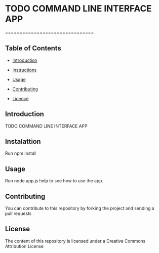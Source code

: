 # TODO COMMAND LINE INTERFACE APP

===============================

## Table of Contents


* [Introduction](#introduction)

* [Instructions](#instructions)

* [Usage](#usage)

* [Contributing](#contributing)

* [Licence](#usage)



## Introduction

TODO COMMAND LINE INTERFACE APP


## Instalattion

Run npm install

## Usage

Run node app.js help to see how to use the app.

## Contributing

You can contribute to this repository by forking the project and sending a pull requests

## License

The content of this repository is licensed under a Creative Commons Attribution License
